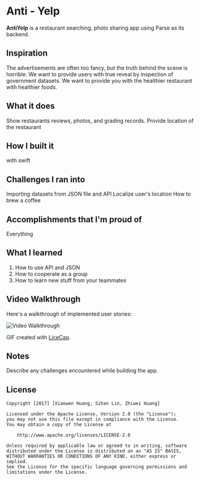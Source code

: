 # Anti - Yelp

**AntiYelp** is a restaurant searching, photo sharing app using Parse as its backend.


## Inspiration
The advertisements are often too fancy, but the truth behind the scene is horrible. We want to provide users with true reveal by inspection of government datasets. We want to provide you with the healthier restaurant with healthier foods. 

## What it does
Show restaurants reviews, photos, and grading records.
Provide location of the restaurant

## How I built it
with swift

## Challenges I ran into
Importing datasets from JSON file and API
Localize user's location
How to brew a coffee

## Accomplishments that I'm proud of
Everything

## What I learned
1. How to use API and JSON
2. How to cooperate as a group
3. How to learn new stuff from your teammates


## Video Walkthrough 

Here's a walkthrough of implemented user stories:

<img src='https://cloud.githubusercontent.com/assets/18485573/24838544/de22161c-1d17-11e7-8aa0-8bad0c2f4b45.gif' title='Video Walkthrough' width='' alt='Video Walkthrough' />

GIF created with [LiceCap](http://www.cockos.com/licecap/).

## Notes

Describe any challenges encountered while building the app.

## License

    Copyright [2017] [Xiaowen Huang, Sihan Lin, Zhiwei Huang]

    Licensed under the Apache License, Version 2.0 (the "License");
    you may not use this file except in compliance with the License.
    You may obtain a copy of the License at

        http://www.apache.org/licenses/LICENSE-2.0

    Unless required by applicable law or agreed to in writing, software
    distributed under the License is distributed on an "AS IS" BASIS,
    WITHOUT WARRANTIES OR CONDITIONS OF ANY KIND, either express or implied.
    See the License for the specific language governing permissions and
    limitations under the License.
